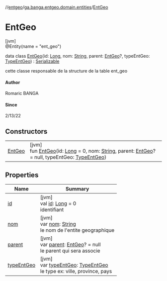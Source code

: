 //[entgeo](../../../index.md)/[ga.banga.entgeo.domain.entities](../index.md)/[EntGeo](index.md)

# EntGeo

[jvm]\
@Entity(name = "ent_geo")

data class [EntGeo](index.md)(id: [Long](https://kotlinlang.org/api/latest/jvm/stdlib/kotlin/-long/index.html), nom: [String](https://kotlinlang.org/api/latest/jvm/stdlib/kotlin/-string/index.html), parent: [EntGeo](index.md)?, typeEntGeo: [TypeEntGeo](../-type-ent-geo/index.md)) : [Serializable](https://docs.oracle.com/javase/8/docs/api/java/io/Serializable.html)

cette classe responsable de la structure de la table ent_geo

#### Author

Romaric BANGA

#### Since

2/13/22

## Constructors

| | |
|---|---|
| [EntGeo](-ent-geo.md) | [jvm]<br>fun [EntGeo](-ent-geo.md)(id: [Long](https://kotlinlang.org/api/latest/jvm/stdlib/kotlin/-long/index.html) = 0, nom: [String](https://kotlinlang.org/api/latest/jvm/stdlib/kotlin/-string/index.html), parent: [EntGeo](index.md)? = null, typeEntGeo: [TypeEntGeo](../-type-ent-geo/index.md)) |

## Properties

| Name | Summary |
|---|---|
| [id](id.md) | [jvm]<br>val [id](id.md): [Long](https://kotlinlang.org/api/latest/jvm/stdlib/kotlin/-long/index.html) = 0<br>identifiant |
| [nom](nom.md) | [jvm]<br>var [nom](nom.md): [String](https://kotlinlang.org/api/latest/jvm/stdlib/kotlin/-string/index.html)<br>le nom de l'entite geographique |
| [parent](parent.md) | [jvm]<br>var [parent](parent.md): [EntGeo](index.md)? = null<br>le parent qui sera associe |
| [typeEntGeo](type-ent-geo.md) | [jvm]<br>var [typeEntGeo](type-ent-geo.md): [TypeEntGeo](../-type-ent-geo/index.md)<br>le type ex: ville, province, pays |
